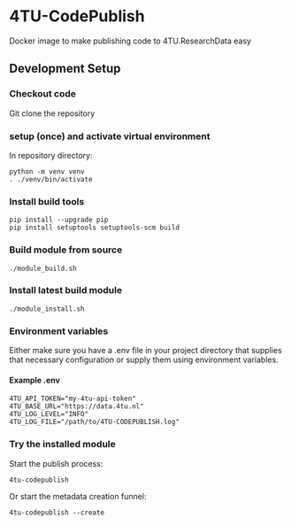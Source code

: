 # 4TU-CodePublish
Docker image to make publishing code to 4TU.ResearchData easy

## Development Setup

### Checkout code
Git clone the repository

### setup (once) and activate  virtual environment
In repository directory:
```
python -m venv venv
. ./venv/bin/activate
```

### Install build tools

```
pip install --upgrade pip
pip install setuptools setuptools-scm build
```

### Build module from source

```
./module_build.sh
```

### Install latest build module
```
./module_install.sh
```

### Environment variables
Either make sure you have a .env file in your project directory that supplies that necessary configuration or supply them using environment variables.

#### Example .env
```
4TU_API_TOKEN="my-4tu-api-token"
4TU_BASE_URL="https://data.4tu.nl"
4TU_LOG_LEVEL="INFO"
4TU_LOG_FILE="/path/to/4TU-CODEPUBLISH.log"
```

### Try the installed module

Start the publish process:
```
4tu-codepublish
```

Or start the metadata creation funnel:
```
4tu-codepublish --create
```